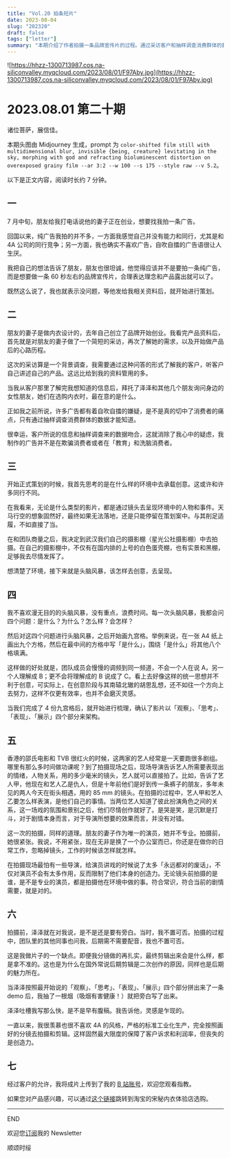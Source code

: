 ```yaml
---
title: "Vol.20 拍条短片"
date: 2023-08-04
slug: "202320"
draft: false
tags: ["letter"]
summary: "本期介绍了作者拍摄一条品牌宣传片的过程。通过采访客户和抽样调查消费群体的数据，作者确定了广告的创意方向。在拍摄前，作者和团队成员进行了头脑风暴和九宫格创意，最终确定了影片的架构。在拍摄现场，作者鼓励演员放松心态，自然表演。最终，作者上传了成片到B站，并提供了产品购买链接。"
---
```


![https://hhzz-1300713987.cos.na-siliconvalley.myqcloud.com/2023/08/01/F97Aby.jpg](https://hhzz-1300713987.cos.na-siliconvalley.myqcloud.com/2023/08/01/F97Aby.jpg)

# 2023.08.01 第二十期

诸位菩萨，展信佳。

本期头图由 Midjourney 生成，prompt 为 `color-shifted film still with multidimensional blur, invisible {being, creature} levitating in the sky, morphing with god and refracting bioluminescent distortion on overexposed grainy film --ar 3:2 --w 100 --s 175 --style raw --v 5.2`。

以下是正文内容，阅读时长约 7 分钟。

## 一

7 月中旬，朋友给我打电话说他的妻子正在创业，想要找我拍一条广告。

回国以来，纯广告我拍的并不多，一方面我感觉自己并没有能力和同行，尤其是和 4A 公司的同行竞争；另一方面，我也确实不喜欢广告，自吹自擂的广告语很让人生厌。

我把自己的想法告诉了朋友，朋友也很坦诚，他觉得应该并不是要拍一条纯广告，而是想要做一条 60 秒左右的品牌宣传片，合理表达理念和产品露出就可以了。

既然这么说了，我也就表示没问题，等他发给我相关资料后，就开始进行策划。

## 二

朋友的妻子是做内衣设计的，去年自己创立了品牌开始创业。我看完产品资料后，首先就是对朋友的妻子做了一个简短的采访，再次了解她的需求，以及开始做产品后的心路历程。

这次的采访算是一个背景调查，我需要通过这种问答的形式了解我的客户，听客户自己讲述自己的产品。这远比给到我的资料管用的多。

当我从客户那里了解完我想知道的信息后，拜托了泽泽和其他几个朋友询问身边的女性朋友，她们在选购内衣时，最在意的是什么。

正如我之前所说，许多广告都有着自吹自擂的嫌疑，是不是真的切中了消费者的痛点，只有通过抽样调查消费群体的数据才能知道。

很幸运，客户所说的信息和抽样调查来的数据吻合，这就消除了我心中的疑虑，我制作的广告并不是在欺骗消费者或者在「教育」和洗脑消费者。

## 三

开始正式策划的时候，我首先思考的是在什么样的环境中去承载创意。这或许和许多同行不同。

在我看来，无论是什么类型的影片，都是通过镜头去呈现环境中的人物和事件。天马行空的想象固然好，最终如果无法落地，还是只能停留在策划案中。与其削足适履，不如直接了当。

在和团队商量之后，我决定到武汉我们自己的摄影棚（星光公社摄影棚）中去拍摄。在自己的摄影棚中，不仅有在国内排的上号的白色蛋壳棚，也有实景和黑棚，足够我去尽情发挥了。

想清楚了环境，接下来就是头脑风暴，该怎样去创意，去呈现。

## 四

我不喜欢漫无目的的头脑风暴，没有重点，浪费时间。每一次头脑风暴，我都会问四个问题：是什么？为什么？怎么样？会怎样？

然后对这四个问题进行头脑风暴，之后开始画九宫格。举例来说，在一张 A4 纸上画出九个方格，然后在最中间的方格中写「是什么」，围绕「是什么」将其他八个格填满。

这样做的好处就是，团队成员会慢慢的调频到同一频道，不会一个人在说 A，另一个人理解成 B；更不会将理解成的 B 说成了 C。看上去好像这样的统一思想并不利于创意，可实际上，在创意阶段与其南辕北辙的胡思乱想，还不如往一个方向上去努力，这样不仅更有效率，也并不会磨灭灵感。

当我们完成了 4 份九宫格后，就开始进行梳理，确认了影片以「观察」、「思考」、「表现」、「展示」四个部分来架构。

## 五

香港的邵氏电影和 TVB 很红火的时候，这两家的艺人经常是一天要跑很多剧组。哪里有那么多时间做功课呢？到了拍摄现场之后，现场导演告诉艺人所需要表现出的情绪，人物关系，用的多少毫米的镜头，艺人就可以直接拍了。比如，告诉了艺人甲，他现在和艺人乙是仇人，但是十年前他们是好到传一条裤子的朋友，多年未见的两人今天在街头相遇，用的 85 mm 的镜头。在拍摄的过程中，艺人甲和艺人乙要怎么样表演，是他们自己的事情。当两位艺人知道了彼此扮演角色之间的关系，这一场戏的氛围和景别之后，他们尽情创作就好了。是哭是笑，是沉默是打斗，对于剧情本身而言，对于导演所想要的效果而言，并没有对错。

这一次的拍摄，同样的道理。朋友的妻子作为唯一的演员，她并不专业。拍摄前，她很紧张。我说，不用紧张，现在无非是换了一个办公室而已，你还是在做你的日常工作，忽略掉镜头，工作的时候该怎样就怎样。

在拍摄现场最怕有一些导演，给演员讲戏的时候说了太多「永远都对的废话」，不仅对演员不会有太多作用，反而限制了他们本身的创造力。无论镜头前拍摄的是谁，是不是专业的演员，都是拍摄他在环境中做的事。符合常识，符合当前的剧情需要，就是对的。

## 六

拍摄前，泽泽就在对我说，是不是还是要有旁白。当时，我不置可否。拍摄的过程中，团队里的其他同事也问我，后期需不需要配音，我也不置可否。

这是我做片子的一个缺点。即便我分镜做的再扎实，最终剪辑出来会是什么样，都是拿不准的。这也是为什么在国外常说后期剪辑是二次创作的原因，同样也是后期的魅力所在。

当泽泽按照最开始说的「观察」、「思考」、「表现」、「展示」四个部分拼出来了一条 demo 后，我抽了一根烟（吸烟有害健康！）就把旁白写了出来。

泽泽吐槽我写那么快，是不是早有腹稿。我告诉他，灵感是乍现的。

一直以来，我很羡慕也很不喜欢 4A 的风格，严格的标准工业化生产，完全按照画好的分镜去拍摄和剪辑。这样固然最大限度的保障了客户诉求和利润率，但丧失的是创造力。

## 七

经过客户的允许，我将成片上传到了我的 [B 站账号](https://www.bilibili.com/video/BV1Hk4y1g7Dz/?share_source=copy_web&vd_source=618c87196112ad7b6c2adc77036f5b16)，欢迎您观看指教。

如果您对产品感兴趣，可以通过[这个链接](https://shop474746526.m.taobao.com/?ut_sk=1.ZFt2Xu0RiAIDAA0FV5v/xc7U_21380790_1691137018000.Copy.shop&weexShopSubTab=shopindex&sourceType=shop&weexShopTab=shopindexbar&suid=0B642E47-33D2-4378-ABD0-ED4CEDD16514&shareUniqueId=22593351228&un=a0a8738bfa645d207c7348bd5d2a73c9&share_crt_v=1&un_site=0&spm=a2159r.13376460.0.0&sp_abtk=common_shop_commonInfo&sp_tk=6IO95aW95ZCO5LqG6L%2BZ5LqO5p2l5Y%2Bv5Lmf5aSp5Zyo&cpp=1&shareurl=true&short_name=h.5ckbniu&bxsign=scdtJPVzKs_rsNJs_j7pcvpWR_M1J0xf7YPlxM-Ba0S9-3Nb-rQGh1a-a2MZObFPajUgQvfFjXPjsEGEEjNBFTTLsgcOIBzQ9liLaVzvcs1-gxFYXqBGEjhFZbIvti4z8oD&app=chrome)跳转到淘宝的宋秘内衣体验店选购。

---

END

欢迎您[订阅](https://letters.justgoidea.com/)我的 Newsletter

顺颂时绥
